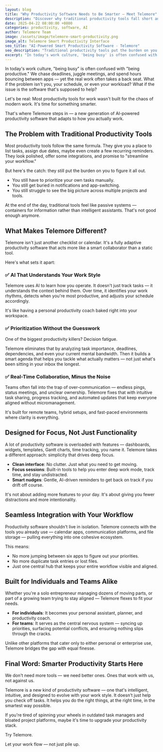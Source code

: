 ```yaml
---
layout: blog
title: "Why Productivity Software Needs to Be Smarter — Meet Telemore"
description: "Discover why traditional productivity tools fall short and how Telemore's AI-powered approach adapts to your unique work style for truly effective productivity."
date: 2025-04-22 08:00:00 +0800
categories: productivity, software, AI
author: Telemore Team
image: /assets/image/telemore-smart-productivity.png
image_alt: Telemore Smart Productivity Interface
seo_title: "AI-Powered Smart Productivity Software - Telemore"
seo_description: "Traditional productivity tools put the burden on you. Telemore's AI-powered software learns your work style and intelligently prioritizes what matters."
excerpt: "In today's work culture, 'being busy' is often confused with 'being productive.' What if the problem isn't you, but the software that's supposed to help?"
---
```



In today's work culture, "being busy" is often confused with "being productive." We chase deadlines, juggle meetings, and spend hours bouncing between apps — yet the real work often takes a back seat. What if the problem isn't you, your schedule, or even your workload? What if the issue is the software that's supposed to help?

Let's be real: Most productivity tools for work wasn't built for the chaos of modern work. It's time for something smarter.

That's where Telemore steps in — a new generation of AI-powered productivity software that adapts to how you actually work.

## The Problem with Traditional Productivity Tools

Most productivity tools follow the same formula. They give you a place to list tasks, assign due dates, maybe even create a few recurring reminders. They look polished, offer some integrations, and promise to "streamline your workflow."

But here's the catch: they still put the burden on you to figure it all out.

* You still have to prioritize your own tasks manually.
* You still get buried in notifications and app-switching.
* You still struggle to see the big picture across multiple projects and tools.

At the end of the day, traditional tools feel like passive systems — containers for information rather than intelligent assistants. That's not good enough anymore.

## What Makes Telemore Different?

Telemore isn't just another checklist or calendar. It's a fully adaptive productivity software that acts more like a smart collaborator than a static tool.

Here's what sets it apart:

### ✅ AI That Understands Your Work Style

Telemore uses AI to learn how you operate. It doesn't just track tasks — it understands the context behind them. Over time, it identifies your work rhythms, detects when you're most productive, and adjusts your schedule accordingly.

It's like having a personal productivity coach baked right into your workspace.

### ✅ Prioritization Without the Guesswork

One of the biggest productivity killers? Decision fatigue.

Telemore eliminates that by analyzing task importance, deadlines, dependencies, and even your current mental bandwidth. Then it builds a smart agenda that helps you tackle what actually matters — not just what's been sitting in your inbox the longest.

### ✅ Real-Time Collaboration, Minus the Noise

Teams often fall into the trap of over-communication — endless pings, status meetings, and unclear ownership. Telemore fixes that with intuitive task sharing, progress tracking, and automated updates that keep everyone aligned without micromanagement.

It's built for remote teams, hybrid setups, and fast-paced environments where clarity is everything.

## Designed for Focus, Not Just Functionality

A lot of productivity software is overloaded with features — dashboards, widgets, templates, Gantt charts, time tracking, you name it. Telemore takes a different approach: simplicity that drives deep focus.

* **Clean interface**: No clutter. Just what you need to get moving.
* **Focus sessions**: Built-in tools to help you enter deep work mode, track time, and stay undistracted.
* **Smart nudges**: Gentle, AI-driven reminders to get back on track if you drift off course.

It's not about adding more features to your day. It's about giving you fewer distractions and more intentionality.

## Seamless Integration with Your Workflow

Productivity software shouldn't live in isolation. Telemore connects with the tools you already use — calendar apps, communication platforms, and file storage — pulling everything into one cohesive ecosystem.

This means:

* No more jumping between six apps to figure out your priorities.
* No more duplicate task entries or lost files.
* Just one central hub that keeps your entire workflow visible and aligned.

## Built for Individuals and Teams Alike

Whether you're a solo entrepreneur managing dozens of moving parts, or part of a growing team trying to stay aligned — Telemore flexes to fit your needs.

* **For individuals**: It becomes your personal assistant, planner, and productivity coach.
* **For teams**: It serves as the central nervous system — syncing up priorities, surfacing potential conflicts, and ensuring nothing slips through the cracks.

Unlike other platforms that cater only to either personal or enterprise use, Telemore bridges the gap with equal finesse.

## Final Word: Smarter Productivity Starts Here

We don't need more tools — we need better ones. Ones that work with us, not against us.

Telemore is a new kind of productivity software — one that's intelligent, intuitive, and designed to evolve with your work style. It doesn't just help you check off tasks. It helps you do the right things, at the right time, in the smartest way possible.

If you're tired of spinning your wheels in outdated task managers and bloated project platforms, maybe it's time to upgrade your productivity stack.

Try Telemore.

Let your work flow — not just pile up.